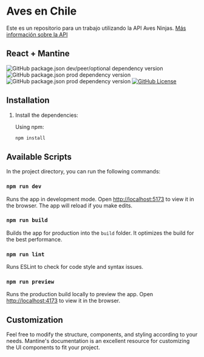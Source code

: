 # Aves en Chile

Este es un repositorio para un trabajo utilizando la API Aves Ninjas.
[Más información sobre la API](https://aves.ninjas.cl/api/birds)

## React + Mantine

![GitHub package.json dev/peer/optional dependency version](https://img.shields.io/github/package-json/dependency-version/awerito/react-mantine-template/dev/vite?logo=vite)
![GitHub package.json prod dependency version](https://img.shields.io/github/package-json/dependency-version/awerito/react-mantine-template/%40mantine%2Fcore?logo=mantine)
![GitHub package.json prod dependency version](https://img.shields.io/github/package-json/dependency-version/awerito/react-mantine-template/react?logo=react)
[![GitHub License](https://img.shields.io/github/license/Awerito/react-mantine-template?logo=github)](./LICENSE)

## Installation

1. Install the dependencies:

   Using npm:

   ```bash
   npm install
   ```

## Available Scripts

In the project directory, you can run the following commands:

### `npm run dev`

Runs the app in development mode. Open
[http://localhost:5173](http://localhost:5173) to view it in the browser. The
app will reload if you make edits.

### `npm run build`

Builds the app for production into the `build` folder. It optimizes the build
for the best performance.

### `npm run lint`

Runs ESLint to check for code style and syntax issues.

### `npm run preview`

Runs the production build locally to preview the app. Open
[http://localhost:4173](http://localhost:4173) to view it in the browser.


## Customization

Feel free to modify the structure, components, and styling according to your
needs. Mantine's documentation is an excellent resource for customizing the UI
components to fit your project.
